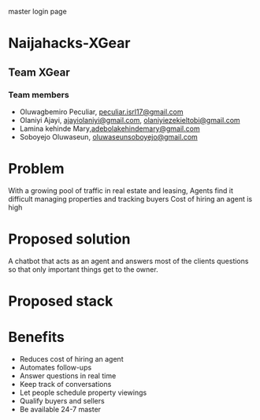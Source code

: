 master
login page

# Naijahacks-XGear

## Team XGear

### Team members

- Oluwagbemiro Peculiar, peculiar.isrl17@gmail.com
- Olaniyi Ajayi, ajayiolaniyi@gmail.com, olaniyiezekieltobi@gmail.com
- Lamina kehinde Mary,adebolakehindemary@gmail.com
- Soboyejo Oluwaseun, oluwaseunsoboyejo@gmail.com


# Problem

With a growing pool of traffic in real estate and leasing, Agents find it difficult managing properties and tracking buyers
Cost of hiring an agent is high


# Proposed solution

A chatbot that acts as an agent and answers most of the clients questions so that only important things get to the owner.


# Proposed stack


# Benefits

- Reduces cost of hiring an agent
- Automates follow-ups
- Answer questions in real time
- Keep track of conversations
- Let people schedule property viewings
- Qualify buyers and sellers
- Be available 24-7
master
